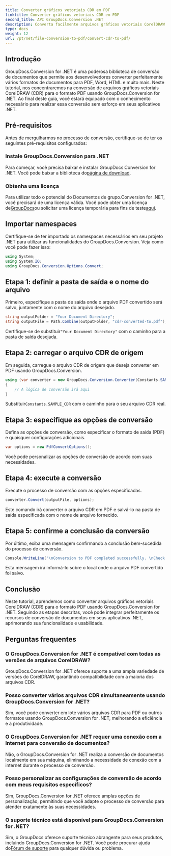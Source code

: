 ```yaml
---
title: Converter gráficos vetoriais CDR em PDF
linktitle: Converter gráficos vetoriais CDR em PDF
second_title: API GroupDocs.Conversion .NET
description: Converta facilmente arquivos gráficos vetoriais CorelDRAW (CDR) para formato PDF usando GroupDocs.Conversion for .NET. Simplifique seu processo de conversão de documentos.
type: docs
weight: 12
url: /pt/net/file-conversion-to-pdf/convert-cdr-to-pdf/
---
```

## Introdução
GroupDocs.Conversion for .NET é uma poderosa biblioteca de conversão de documentos que permite aos desenvolvedores converter perfeitamente vários formatos de documentos para PDF, Word, HTML e muito mais. Neste tutorial, nos concentraremos na conversão de arquivos gráficos vetoriais CorelDRAW (CDR) para o formato PDF usando GroupDocs.Conversion for .NET. Ao final deste guia, você estará equipado com o conhecimento necessário para realizar essa conversão sem esforço em seus aplicativos .NET.
## Pré-requisitos
Antes de mergulharmos no processo de conversão, certifique-se de ter os seguintes pré-requisitos configurados:
### Instale GroupDocs.Conversion para .NET
 Para começar, você precisa baixar e instalar GroupDocs.Conversion for .NET. Você pode baixar a biblioteca do[página de download](https://releases.groupdocs.com/conversion/net/).
### Obtenha uma licença
 Para utilizar todo o potencial do Documentos de grupo.Conversion for .NET, você precisará de uma licença válida. Você pode obter uma licença de[GroupDocs](https://purchase.groupdocs.com/buy)ou solicitar uma licença temporária para fins de teste[aqui](https://purchase.groupdocs.com/temporary-license/).

## Importar namespaces
Certifique-se de ter importado os namespaces necessários em seu projeto .NET para utilizar as funcionalidades do GroupDocs.Conversion. Veja como você pode fazer isso:
```csharp
using System;
using System.IO;
using GroupDocs.Conversion.Options.Convert;
```
## Etapa 1: definir a pasta de saída e o nome do arquivo
Primeiro, especifique a pasta de saída onde o arquivo PDF convertido será salvo, juntamente com o nome do arquivo desejado.
```csharp
string outputFolder = "Your Document Directory";
string outputFile = Path.Combine(outputFolder, "cdr-converted-to.pdf");
```
Certifique-se de substituir`"Your Document Directory"` com o caminho para a pasta de saída desejada.
## Etapa 2: carregar o arquivo CDR de origem
Em seguida, carregue o arquivo CDR de origem que deseja converter em PDF usando GroupDocs.Conversion.
```csharp
using (var converter = new GroupDocs.Conversion.Converter(Constants.SAMPLE_CDR))
{
    // A lógica de conversão irá aqui
}
```
 Substituir`Constants.SAMPLE_CDR` com o caminho para o seu arquivo CDR real.
## Etapa 3: especifique as opções de conversão
Defina as opções de conversão, como especificar o formato de saída (PDF) e quaisquer configurações adicionais.
```csharp
var options = new PdfConvertOptions();
```
Você pode personalizar as opções de conversão de acordo com suas necessidades.
## Etapa 4: execute a conversão
Execute o processo de conversão com as opções especificadas.
```csharp
converter.Convert(outputFile, options);
```
Este comando irá converter o arquivo CDR em PDF e salvá-lo na pasta de saída especificada com o nome de arquivo fornecido.
## Etapa 5: confirme a conclusão da conversão
Por último, exiba uma mensagem confirmando a conclusão bem-sucedida do processo de conversão.
```csharp
Console.WriteLine("\nConversion to PDF completed successfully. \nCheck output in {0}", outputFolder);
```
Esta mensagem irá informá-lo sobre o local onde o arquivo PDF convertido foi salvo.

## Conclusão
Neste tutorial, aprendemos como converter arquivos gráficos vetoriais CorelDRAW (CDR) para o formato PDF usando GroupDocs.Conversion for .NET. Seguindo as etapas descritas, você pode integrar perfeitamente os recursos de conversão de documentos em seus aplicativos .NET, aprimorando sua funcionalidade e usabilidade.
## Perguntas frequentes
### O GroupDocs.Conversion for .NET é compatível com todas as versões de arquivos CorelDRAW?
GroupDocs.Conversion for .NET oferece suporte a uma ampla variedade de versões do CorelDRAW, garantindo compatibilidade com a maioria dos arquivos CDR.
### Posso converter vários arquivos CDR simultaneamente usando GroupDocs.Conversion for .NET?
Sim, você pode converter em lote vários arquivos CDR para PDF ou outros formatos usando GroupDocs.Conversion for .NET, melhorando a eficiência e a produtividade.
### O GroupDocs.Conversion for .NET requer uma conexão com a Internet para conversão de documentos?
Não, o GroupDocs.Conversion for .NET realiza a conversão de documentos localmente em sua máquina, eliminando a necessidade de conexão com a internet durante o processo de conversão.
### Posso personalizar as configurações de conversão de acordo com meus requisitos específicos?
Sim, GroupDocs.Conversion for .NET oferece amplas opções de personalização, permitindo que você adapte o processo de conversão para atender exatamente às suas necessidades.
### O suporte técnico está disponível para GroupDocs.Conversion for .NET?
 Sim, o GroupDocs oferece suporte técnico abrangente para seus produtos, incluindo GroupDocs.Conversion for .NET. Você pode procurar ajuda do[Fórum de suporte](https://forum.groupdocs.com/c/conversion/11) para qualquer dúvida ou problema.